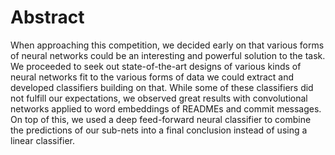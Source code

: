 Abstract
========

When approaching this competition, we decided early on that various forms of neural networks could be an interesting and powerful solution to the task. We proceeded to seek out state-of-the-art designs of various kinds of neural networks fit to the various forms of data we could extract and developed classifiers building on that.
While some of these classifiers did not fulfill our expectations, we observed great results with
convolutional networks applied to word embeddings of READMEs and commit messages. On top of this,
we used a deep feed-forward neural classifier to combine the predictions
of our sub-nets into a final conclusion instead of using a linear classifier.
